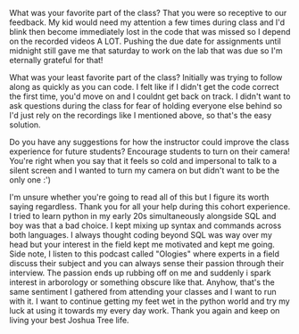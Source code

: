 What was your favorite part of the class?
That you were so receptive to our feedback. My kid would need my attention a few times during class and I'd blink then become immediately lost in the code that was missed so I depend on the recorded videos A LOT. Pushing the due date for assignments until midnight still gave me that saturday to work on the lab that was due so I'm eternally grateful for that! 

What was your least favorite part of the class?
Initially was trying to follow along as quickly as you can code.  I felt like if I didn't get the code correct the first time, you'd move on and I couldnt get back on track. I didn't want to ask questions during the class for fear of holding everyone else behind so I'd just rely on the recordings like I mentioned above, so that's the easy solution. 

Do you have any suggestions for how the instructor could improve the class experience for future students?
Encourage students to turn on their camera! You're right when you say that it feels so cold and impersonal to talk to a silent screen and I wanted to turn my camera on but didn't want to be the only one :')

I'm unsure whether you're going to read all of this but I figure its worth saying regardless. Thank you for all your help during this cohort experience.  I tried to learn python in my early 20s simultaneously alongside SQL and boy was that a bad choice. I kept mixing up syntax and commands across both languages. I always thought coding beyond SQL was way over my head but your interest in the field kept me motivated and kept me going.  Side note, I listen to this podcast called "Ologies" where experts in a field discuss their subject and you can always sense their passion through their interview. The passion ends up rubbing off on me and suddenly i spark interest in arborology or something obscure like that. Anyhow, that's the same sentiment I gathered from attending your classes and I want to run with it. I want to continue getting my feet wet in the python world and try my luck at using it towards my every day work. Thank you again and keep on living your best Joshua Tree life. 